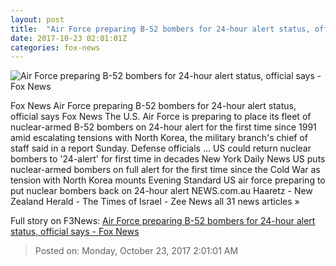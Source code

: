 ```yaml
---
layout: post
title:  "Air Force preparing B-52 bombers for 24-hour alert status, official says - Fox News"
date: 2017-10-23 02:01:01Z
categories: fox-news
---
```


![Air Force preparing B-52 bombers for 24-hour alert status, official says - Fox News](http://a57.foxnews.com/images.foxnews.com/content/fox-news/us/2017/10/22/air-force-preparing-b-52-bombers-for-24-hour-alert-status-official-says/_jcr_content/article-text/article-par-7/inline_spotlight_ima/image.img.png/612/344/1508721606695.png?ve=1&tl=1)

Fox News Air Force preparing B-52 bombers for 24-hour alert status, official says Fox News The U.S. Air Force is preparing to place its fleet of nuclear-armed B-52 bombers on 24-hour alert for the first time since 1991 amid escalating tensions with North Korea, the military branch's chief of staff said in a report Sunday. Defense officials ... US could return nuclear bombers to '24-alert' for first time in decades New York Daily News US puts nuclear-armed bombers on full alert for the first time since the Cold War as tension with North Korea mounts Evening Standard US air force preparing to put nuclear bombers back on 24-hour alert NEWS.com.au Haaretz - New Zealand Herald - The Times of Israel - Zee News all 31 news articles »


Full story on F3News: [Air Force preparing B-52 bombers for 24-hour alert status, official says - Fox News](http://www.f3nws.com/n/pbBdhF)

> Posted on: Monday, October 23, 2017 2:01:01 AM
